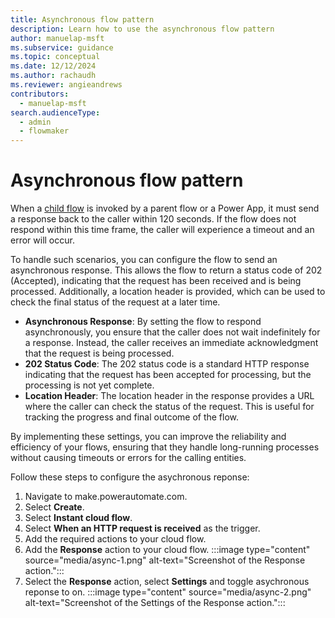 ```yaml
---
title: Asynchronous flow pattern
description: Learn how to use the asynchronous flow pattern
author: manuelap-msft
ms.subservice: guidance
ms.topic: conceptual
ms.date: 12/12/2024
ms.author: rachaudh
ms.reviewer: angieandrews
contributors: 
  - manuelap-msft
search.audienceType: 
  - admin
  - flowmaker
---
```


# Asynchronous flow pattern

When a [child flow](/power-automate/create-child-flows) is invoked by a parent flow or a Power App, it must send a response back to the caller within 120 seconds. If the flow does not respond within this time frame, the caller will experience a timeout and an error will occur.

To handle such scenarios, you can configure the flow to send an asynchronous response. This allows the flow to return a status code of 202 (Accepted), indicating that the request has been received and is being processed. Additionally, a location header is provided, which can be used to check the final status of the request at a later time.

- **Asynchronous Response**: By setting the flow to respond asynchronously, you ensure that the caller does not wait indefinitely for a response. Instead, the caller receives an immediate acknowledgment that the request is being processed.
- **202 Status Code**: The 202 status code is a standard HTTP response indicating that the request has been accepted for processing, but the processing is not yet complete.
- **Location Header**: The location header in the response provides a URL where the caller can check the status of the request. This is useful for tracking the progress and final outcome of the flow.

By implementing these settings, you can improve the reliability and efficiency of your flows, ensuring that they handle long-running processes without causing timeouts or errors for the calling entities.

Follow these steps to configure the asychronous reponse:

1. Navigate to make.powerautomate.com.
1. Select **Create**.
1. Select **Instant cloud flow**.
1. Select **When an HTTP request is received** as the trigger.
1. Add the required actions to your cloud flow.
1. Add the **Response** action to your cloud flow.
    :::image type="content" source="media/async-1.png" alt-text="Screenshot of the Response action.":::
1. Select the **Response** action, select **Settings** and toggle asychronous reponse to on.
 :::image type="content" source="media/async-2.png" alt-text="Screenshot of the Settings of the Response action.":::
